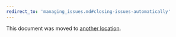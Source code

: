 ```yaml
---
redirect_to: 'managing_issues.md#closing-issues-automatically'
---
```


This document was moved to [another location](managing_issues.md#closing-issues-automatically).

<!-- This redirect file can be deleted February 1, 2021, or later. -->
<!-- Before deletion, see: https://docs.gitlab.com/ee/development/documentation/#move-or-rename-a-page -->
